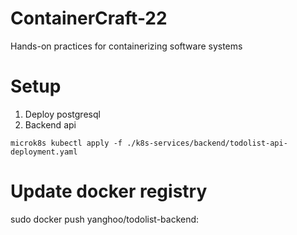 # ContainerCraft-22
Hands-on practices for containerizing software systems

# Setup
1. Deploy postgresql
2. Backend api
```
microk8s kubectl apply -f ./k8s-services/backend/todolist-api-deployment.yaml
```

# Update docker registry
sudo docker push yanghoo/todolist-backend:<tag>
